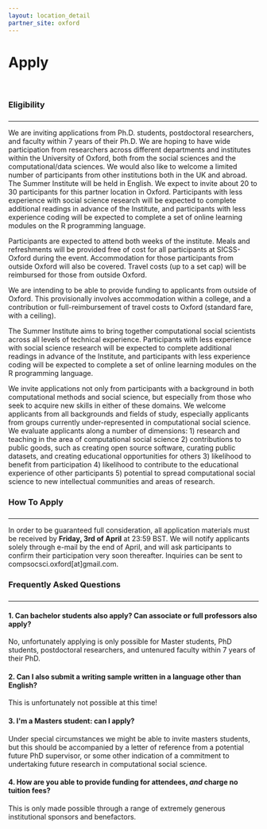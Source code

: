 ```yaml
---
layout: location_detail
partner_site: oxford
---
```


<h1 class="display-4">Apply</h1>
<br />

### Eligibility
### <a name="eligibility"></a>
---

We are inviting applications from Ph.D. students, postdoctoral researchers, and faculty within 7 years of their Ph.D. We are hoping to have wide participation from researchers across different departments and institutes within the University of Oxford, both from the social sciences and the computational/data sciences. We would also like to welcome a limited number of participants from other institutions both in the UK and abroad. The Summer Institute will be held in English. We expect to invite about 20 to 30 participants for this partner location in Oxford. Participants with less experience with social science research will be expected to complete additional readings in advance of the Institute, and participants with less experience coding will be expected to complete a set of online learning modules on the R programming language.

Participants are expected to attend both weeks of the institute. Meals and refreshments will be provided free of cost for all participants at SICSS-Oxford during the event. Accommodation for those participants from outside Oxford will also be covered. Travel costs (up to a set cap) will be reimbursed for those from outside Oxford.

We are intending to be able to provide funding to applicants from outside of Oxford. This provisionally involves accommodation within a college, and a contribution or full-reimbursement of travel costs to Oxford (standard fare, with a ceiling).

The Summer Institute aims to bring together computational social scientists across all levels of technical experience. Participants with less experience with social science research will be expected to complete additional readings in advance of the Institute, and participants with less experience coding will be expected to complete a set of online learning modules on the R programming language.

We invite applications not only from participants with a background in both computational methods and social science, but especially from those who seek to acquire new skills in either of these domains. We welcome applicants from all backgrounds and fields of study, especially applicants from groups currently under-represented in computational social science. We evaluate applicants along a number of dimensions: 1) research and teaching in the area of computational social science 2) contributions to public goods, such as creating open source software, curating public datasets, and creating educational opportunities for others 3) likelihood to benefit from participation 4) likelihood to contribute to the educational experience of other participants 5) potential to spread computational social science to new intellectual communities and areas of research.

### How To Apply
### <a name="how_to_apply"></a>
---

In order to be guaranteed full consideration, all application materials must be received by **Friday, 3rd of April** at 23:59 BST. We will notify applicants solely through e-mail by the end of April, and will ask participants to confirm their participation very soon thereafter. Inquiries can be sent to compsocsci.oxford[at]gmail.com.


### Frequently Asked Questions
### <a name="f_a_q"></a>
---

#### 1.  Can bachelor students also apply? Can associate or full professors also apply?

No, unfortunately applying is only possible for Master students, PhD students, postdoctoral researchers, and untenured faculty within 7 years of their PhD.

#### 2.  Can I also submit a writing sample written in a language other than English?

This is unfortunately not possible at this time!

#### 3.  I'm a Masters student: can I apply?

Under special circumstances we might be able to invite masters students, but this should be accompanied by a letter of reference from a potential future PhD supervisor, or some other indication of a commitment to undertaking future research in computational social science.

#### 4.  How are you able to provide funding for attendees, _and_ charge no tuition fees?

This is only made possible through a range of extremely generous institutional sponsors and benefactors.
